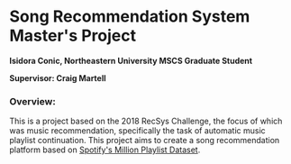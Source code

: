 # Song Recommendation System Master's Project
**Isidora Conic, Northeastern University MSCS Graduate Student**

**Supervisor: Craig Martell**

### Overview:

This is a project based on the 2018 RecSys Challenge, the focus of which was music recommendation, specifically the task of automatic music playlist continuation. This project aims to create a song recommendation platform based on [Spotify's Million Playlist Dataset](https://research.atspotify.com/the-million-playlist-dataset-remastered/).

